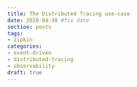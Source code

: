 ```yaml
---
title: The Distributed Tracing use-case
date: 2020-04-30 #fix date
section: posts
tags:
- zipkin
categories:
- event-driven
- distributed-tracing
- observability
draft: true
---
```


